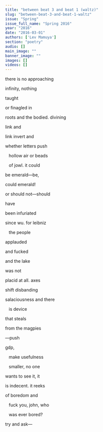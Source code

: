 ```yaml
---
title: "between beat 3 and beat 1 (waltz)"
slug: "between-beat-3-and-beat-1-waltz"
issue: "Spring"
issue_full_name: "Spring 2016"
year: "2016"
date: "2016-03-01"
authors: ['Lev Mamuya']
section: "poetry"
audio: []
main_image: ""
banner_image: ""
images: []
videos: []
---
```

there is no approaching

 infinity, nothing

 taught

 or finagled in

 roots and the bodied. divining

 link and

 link invert and

 whether letters push

    hollow air or beads

    of jowl. it could

 be emerald—be,

 could emerald!

 or should not—should

 have

 been infuriated

 since wu. for leibniz

    the people

 applauded

 and fucked

 and the lake

 was not

 placid at all. axes

 shift disbanding

 salaciousness and there

    is device

 that steals

 from the magpies

 —push

 gdp,

    make usefulness

    smaller, no one

 wants to see it, it

 is indecent. it reeks

 of boredom and

    fuck you, john, who

    was ever bored?

 try and ask—

